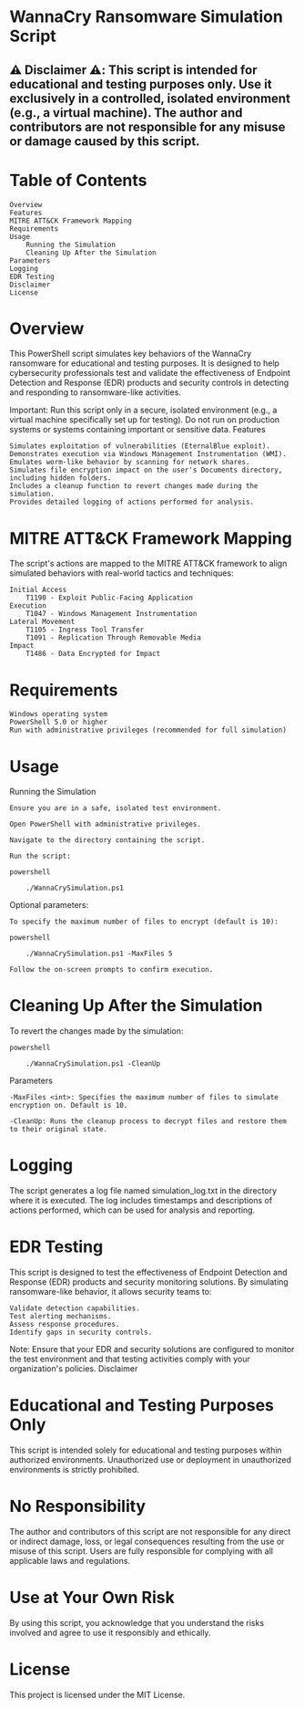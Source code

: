 # WannaCry Ransomware Simulation Script

## ⚠️ Disclaimer ⚠️: This script is intended for educational and testing purposes only. Use it exclusively in a controlled, isolated environment (e.g., a virtual machine). The author and contributors are not responsible for any misuse or damage caused by this script.

# Table of Contents

    Overview
    Features
    MITRE ATT&CK Framework Mapping
    Requirements
    Usage
        Running the Simulation
        Cleaning Up After the Simulation
    Parameters
    Logging
    EDR Testing
    Disclaimer
    License

# Overview

This PowerShell script simulates key behaviors of the WannaCry ransomware for educational and testing purposes. It is designed to help cybersecurity professionals test and validate the effectiveness of Endpoint Detection and Response (EDR) products and security controls in detecting and responding to ransomware-like activities.

Important: Run this script only in a secure, isolated environment (e.g., a virtual machine specifically set up for testing). Do not run on production systems or systems containing important or sensitive data.
Features

    Simulates exploitation of vulnerabilities (EternalBlue exploit).
    Demonstrates execution via Windows Management Instrumentation (WMI).
    Emulates worm-like behavior by scanning for network shares.
    Simulates file encryption impact on the user's Documents directory, including hidden folders.
    Includes a cleanup function to revert changes made during the simulation.
    Provides detailed logging of actions performed for analysis.

# MITRE ATT&CK Framework Mapping

The script's actions are mapped to the MITRE ATT&CK framework to align simulated behaviors with real-world tactics and techniques:

    Initial Access
        T1190 - Exploit Public-Facing Application
    Execution
        T1047 - Windows Management Instrumentation
    Lateral Movement
        T1105 - Ingress Tool Transfer
        T1091 - Replication Through Removable Media
    Impact
        T1486 - Data Encrypted for Impact

# Requirements

    Windows operating system
    PowerShell 5.0 or higher
    Run with administrative privileges (recommended for full simulation)

# Usage
Running the Simulation

    Ensure you are in a safe, isolated test environment.

    Open PowerShell with administrative privileges.

    Navigate to the directory containing the script.

    Run the script:

    powershell

        ./WannaCrySimulation.ps1

Optional parameters:

    To specify the maximum number of files to encrypt (default is 10):

    powershell

        ./WannaCrySimulation.ps1 -MaxFiles 5

    Follow the on-screen prompts to confirm execution.

# Cleaning Up After the Simulation

To revert the changes made by the simulation:

    powershell

        ./WannaCrySimulation.ps1 -CleanUp

Parameters

    -MaxFiles <int>: Specifies the maximum number of files to simulate encryption on. Default is 10.

    -CleanUp: Runs the cleanup process to decrypt files and restore them to their original state.

# Logging

The script generates a log file named simulation_log.txt in the directory where it is executed. The log includes timestamps and descriptions of actions performed, which can be used for analysis and reporting.
# EDR Testing

This script is designed to test the effectiveness of Endpoint Detection and Response (EDR) products and security monitoring solutions. By simulating ransomware-like behavior, it allows security teams to:

    Validate detection capabilities.
    Test alerting mechanisms.
    Assess response procedures.
    Identify gaps in security controls.

Note: Ensure that your EDR and security solutions are configured to monitor the test environment and that testing activities comply with your organization's policies.
Disclaimer

# Educational and Testing Purposes Only

This script is intended solely for educational and testing purposes within authorized environments. Unauthorized use or deployment in unauthorized environments is strictly prohibited.

# No Responsibility

The author and contributors of this script are not responsible for any direct or indirect damage, loss, or legal consequences resulting from the use or misuse of this script. Users are fully responsible for complying with all applicable laws and regulations.

# Use at Your Own Risk

By using this script, you acknowledge that you understand the risks involved and agree to use it responsibly and ethically.
# License

This project is licensed under the MIT License.
